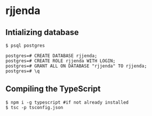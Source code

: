 # rjjenda

## Intializing database
````
$ psql postgres

postgres=# CREATE DATABASE rjjenda;
postgres=# CREATE ROLE rjjenda WITH LOGIN;
postgres=# GRANT ALL ON DATABASE "rjjenda" TO rjjenda;
postgres=# \q
````

## Compiling the TypeScript
````
$ npm i -g typescript #if not already installed
$ tsc -p tsconfig.json
````